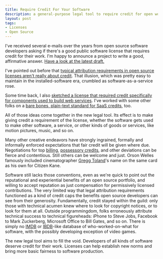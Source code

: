 ```yaml
---
title: Require Credit For Your Software
description: a general-purpose legal tool to require credit for open work
layout: post
tags:
- Licenses
- Open Source
---
```


I've received several e-mails over the years from open source software developers asking if there's a good public software license that requires credit for their work.  I'm happy to announce a project to write a good, affirmative answer.  [Have a look at the latest draft.](https://github.com/creditstxt/credit-requirement/blob/master/text.md)

I've pointed out before that [typical attribution requirements in open source licenses aren't really about credit](https://writing.kemitchell.com/2018/08/28/Unhappy-Coincidences.html#attribution-doesnt-mean-credit).  That illusion, which was pretty easy to maintain in the installed-software era, crumbled as software-as-a-service rose.

Some time back, I also [sketched a license that required credit specifically for components used to build web services](https://writing.kemitchell.com/2018/07/12/Posterity.html).  I've worked with some other folks on a [bare bones, plain-text standard for SaaS credits](https://creditstxt.com), too.

All of those ideas come together in the new legal tool.  Its effect is to make giving credit a requirement of the license, whether the software gets used to make other software, a service, or other kinds of goods or services, like motion pictures, music, and so on.

Many other creative endeavors have strongly ingrained, formally and informally enforced expectations that fair credit will be given where due.  Negotiations for top [billing](https://en.wikipedia.org/wiki/Billing_(performing_arts)), [possessory credits](https://en.wikipedia.org/wiki/Possessory_credit), and other deviations can be fierce and contentious.  Still others can be welcome and just.  Orson Welles famously included cinematographer [Gregg Toland](https://en.wikipedia.org/wiki/Gregg_Toland)'s name on the same card as his own for Citizen Kane.

Software still lacks those conventions, even as we're quick to point out the reputational and experiential benefits of an open source portfolio, and willing to accept reputation as just compensation for permissively licensed contributions.  The very limited way that legal attribution requirements functioned as a kind of credit caps the benefits open source developers can see from their generosity.  Fundamentally, credit stayed within the guild: only those with technical acumen knew where to look for copyright notices, or to look for them at all.  Outside programmingdom, folks erroneously attribute technical success to technical figureheads: iPhone to Steve Jobs, Facebook to Mark Zuckerberg, Microsoft Office to Bill Gates, and so on.  There is simply no [IMDB](https://www.imbdb.com) or [IBDB](https://www.ibdb.com)-like database of who-worked-on-what for software, with the possibly developing exception of video games.

The new legal tool aims to fill the void.  Developers of all kinds of software deserve credit for their work.  Licenses can help establish new norms and bring more basic fairness to software production.
